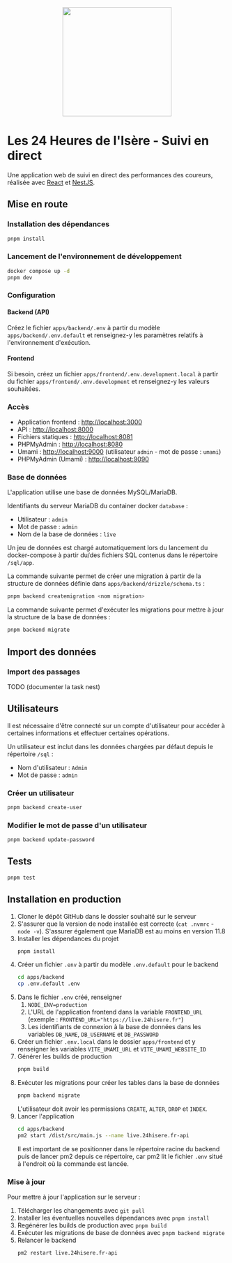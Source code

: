 <div align="center">
    <img src="https://www.24hisere.fr/data/images/logo/24hisere.svg" height="250">
</div>

# Les 24 Heures de l'Isère - Suivi en direct

Une application web de suivi en direct des performances des coureurs, réalisée avec [React](https://reactjs.org/) et [NestJS](https://nestjs.com/).

## Mise en route

### Installation des dépendances

```sh
pnpm install
```

### Lancement de l'environnement de développement

```sh
docker compose up -d
pnpm dev
```

### Configuration

#### Backend (API)

Créez le fichier `apps/backend/.env` à partir du modèle `apps/backend/.env.default` et renseignez-y les paramètres relatifs à l'environnement d'exécution.

#### Frontend

Si besoin, créez un fichier `apps/frontend/.env.development.local` à partir du fichier `apps/frontend/.env.development` et renseignez-y les valeurs souhaitées.

### Accès

- Application frontend : [http://localhost:3000](http://localhost:3000)
- API : [http://localhost:8000](http://localhost:8000)
- Fichiers statiques : [http://localhost:8081](http://localhost:8081)
- PHPMyAdmin : [http://localhost:8080](http://localhost:8080)
- Umami : [http://localhost:9000](http://localhost:9000) (utilisateur `admin` - mot de passe : `umami`)
- PHPMyAdmin (Umami) : [http://localhost:9090](http://localhost:9090)

### Base de données

L'application utilise une base de données MySQL/MariaDB.

Identifiants du serveur MariaDB du container docker `database` :
- Utilisateur : `admin`
- Mot de passe : `admin`
- Nom de la base de données : `live`

Un jeu de données est chargé automatiquement lors du lancement du docker-compose à partir du/des fichiers SQL contenus dans le répertoire `/sql/app`.

La commande suivante permet de créer une migration à partir de la structure de données définie dans `apps/backend/drizzle/schema.ts` :

```sh
pnpm backend createmigration <nom migration>
```

La commande suivante permet d'exécuter les migrations pour mettre à jour la structure de la base de données :

```sh
pnpm backend migrate
```

## Import des données

### Import des passages

TODO (documenter la task nest)

## Utilisateurs

Il est nécessaire d'être connecté sur un compte d'utilisateur pour accéder à certaines informations et effectuer certaines opérations.

Un utilisateur est inclut dans les données chargées par défaut depuis le répertoire `/sql` :

- Nom d'utilisateur : `Admin`
- Mot de passe : `admin`

### Créer un utilisateur

```sh
pnpm backend create-user
```

### Modifier le mot de passe d'un utilisateur

```sh
pnpm backend update-password
```

## Tests

```sh
pnpm test
```

## Installation en production

1. Cloner le dépôt GitHub dans le dossier souhaité sur le serveur
2. S'assurer que la version de node installée est correcte (`cat .nvmrc` - `node -v`). S'assurer également que MariaDB est au moins en version 11.8
3. Installer les dépendances du projet
   ```bash
   pnpm install
   ```
4. Créer un fichier `.env` à partir du modèle `.env.default` pour le backend
   ```bash
   cd apps/backend
   cp .env.default .env
   ```
5. Dans le fichier `.env` créé, renseigner
   1. `NODE_ENV=production`
   2. L'URL de l'application frontend dans la variable `FRONTEND_URL` (exemple : `FRONTEND_URL="https://live.24hisere.fr"`)
   3. Les identifiants de connexion à la base de données dans les variables `DB_NAME`, `DB_USERNAME` et `DB_PASSWORD`
6. Créer un fichier `.env.local` dans le dossier `apps/frontend` et y renseigner les variables `VITE_UMAMI_URL` et `VITE_UMAMI_WEBSITE_ID`
7. Générer les builds de production
   ```bash
   pnpm build
   ```
8. Exécuter les migrations pour créer les tables dans la base de données
   ```bash
   pnpm backend migrate
   ```
   L'utilisateur doit avoir les permissions `CREATE`, `ALTER`, `DROP` et `INDEX`.
9. Lancer l'application
   ```bash
   cd apps/backend
   pm2 start /dist/src/main.js --name live.24hisere.fr-api
   ```
   Il est important de se positionner dans le répertoire racine du backend puis de lancer pm2 depuis ce répertoire, car pm2 lit le fichier `.env` situé à l'endroit où la commande est lancée.

### Mise à jour

Pour mettre à jour l'application sur le serveur :

1. Télécharger les changements avec `git pull`
2. Installer les éventuelles nouvelles dépendances avec `pnpm install`
3. Regénérer les builds de production avec `pnpm build`
4. Exécuter les migrations de base de données avec `pnpm backend migrate`
5. Relancer le backend
   ```bash
   pm2 restart live.24hisere.fr-api
   ```
